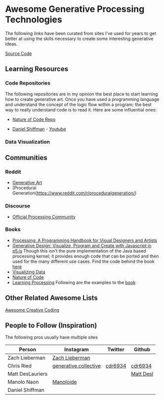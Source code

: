 

# Awesome Generative Processing Technologies  

The following links have been curated from sites I've used for years to get better at using the skills necessary to create some interesting generative ideas.  

[Source Code](https://github.com/processing/processing)

## Learning Resources 

### Code Repositories
The following repositories are in my opinion the best place to start learning how to create generative art. Once you have used a programming language and understand the concept of the logic flow within a program; the best way to really understand code is to read it. Here are some influential ones: 

* [Nature of Code Repo](https://github.com/nature-of-code/noc-book)

* [Daniel Shiffman](https://github.com/shiffman/LearningProcessing) - 
[Youtube](https://www.youtube.com/user/shiffman)

### Data Visualization 


## Communities

### Reddit 
* [Generative Art](https://reddit.com/r/generativeart) 
* [Procedural Generation(https://www.reddit.com/r/proceduralgeneration/)
### Discourse
* [Official Processing Community](https://discourse.processing.org)

### Books 
* [Processing: A Programming Handbook for Visual Designers and Artists](https://amzn.to/2lqFgGz)
* [Generative Design: Visualize, Program and Create with Javascript in p5.js](https://amzn.to/2lt3z6M) 
Though this isn't the pure implementation of the Java based processing kernel; it provides enough code that can be ported and then used for the many different use cases. Find the code behind the book [here](https://github.com/generative-design/Code-Package-Processing-3.x)
* [Visualizing Data](https://www.amazon.com/Visualizing-Data-Explaining-Processing-Environment/dp/0596514557/ref=as_li_ss_tl?keywords=visualizing+data&qid=1569805897&s=gateway&sr=8-7&linkCode=sl1&tag=cbayes02-20&linkId=da1000926545eab13a585d82fd3edf86&language=en_US)
* [Nature of Code](https://natureofcode.com/)
* [Learning Processing](https://www.amazon.com/Learning-Processing-Beginners-Programming-Interaction-ebook/dp/B015P636IG/ref=as_li_ss_tl?keywords=learning+processing&qid=1569806621&s=gateway&sr=8-1&linkCode=sl1&tag=cbayes02-20&linkId=2ecdd991d22f392582ef22a414812764&language=en_US)
Following are the examples to the [book](https://github.com/shiffman/LearningProcessing)



## Other Related Awesome Lists 
[Awesome Creative Coding](https://github.com/terkelg/awesome-creative-coding)


## People to Follow (Inspiration)
The following pros usually have multiple sites

| Person | Instagram | Twitter | Github | 
|---|---|---|---|
|Zach Lieberman|[Zach Lieberman](https://instagram.com/zachlieberman)|||
|Chris Ried|[generative.collective](https://instagram.com/generative.collective)|[cdr6934](https://twitter.com/cdr6934)|[cdr6934](https://github.com/cdr6934)|
|Matt DesLauriers|||[Matt Desl](https://github.com/mattdesl)|
|Manolo Naon|[Manoloide](https://instagram.com/manoloide)|||
|Daniel Shiffman||||

